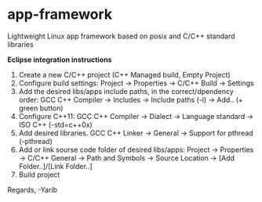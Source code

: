 # app-framework
Lightweight Linux app framework based on posix and C/C++ standard libraries


__Eclipse integration instructions__
1. Create a new C/C++ project (C++ Managed build, Empty Project)
2. Configure build settings: Project -> Properties -> C/C++ Build -> Settings
3. Add the desired libs/apps include paths, in the correct/dpendency order: GCC C++ Compiler -> Includes -> Include paths (-l) -> Add.. (+ green button)
4. Configure C++11: GCC C++ Compiler -> Dialect -> Language standard -> ISO C++ (-std=c++0x)
5. Add desired libraries. GCC C++ Linker -> General -> Support for pthread (-pthread)
6. Add or link sourse code folder of desired libs/apps: Project -> Properties -> C/C++ General -> Path and Symbols -> Source Location -> [Add Folder..]/[Link Folder..]
7. Build project

Regards,
-Yarib

